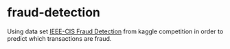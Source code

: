 # fraud-detection
Using data set [IEEE-CIS Fraud Detection](https://www.kaggle.com/c/ieee-fraud-detection/data) from kaggle competition in order to predict which transactions are fraud.
